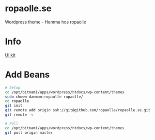# ropaolle.se
Wordpress theme - Hemma hos ropaolle

# Info
[UI kit](https://getuikit.com/v2/docs/icon.html)

# Add Beans
``` bash
# Setup
cd /opt/bitnami/apps/wordpress/htdocs/wp-content/themes
sudo chown daemon:ropaolle ropaolle/
cd ropaolle
git init
git remote add origin ssh://git@github.com/ropaolle/ropaolle.se.git
git remote -v

# Pull
cd /opt/bitnami/apps/wordpress/htdocs/wp-content/themes
git pull origin master
```
